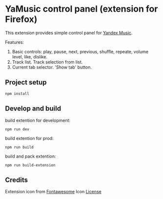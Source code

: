 # YaMusic control panel (extension for Firefox)

This extension provides simple control panel for [Yandex Music](https://music.yandex.ru).

Features:
1. Basic controls: play, pause, next, previous, shuffle, repeate, volume level, like, dislike.
2. Track list. Track selection from list.
3. Current tab selector. 'Show tab' button.

## Project setup
```
npm install
```

## Develop and build
build extention for development:
```
npm run dev
```

build extention for prod:
```
npm run build
```

build and pack extention:
```
npm run build-extension
```

## Credits
Extension icon from [Fontawesome](https://fontawesome.com/icons/play-circle?style=regular)
Icon [License](https://fontawesome.com/license/free)
